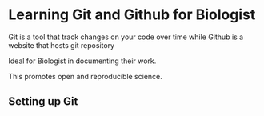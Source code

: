 # Learning Git and Github for Biologist

Git is a tool that track changes on your code over time while Github is a website that hosts git repository

Ideal for Biologist in documenting their work.

This promotes open and reproducible science.

## Setting up Git
